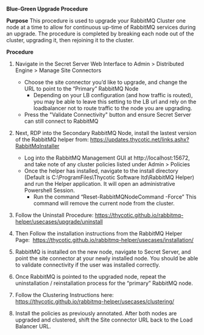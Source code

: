 **Blue-Green Upgrade Procedure**

**Purpose**
This procedure is used to upgrade your RabbitMQ Cluster one node at a time to allow for continuous up-time of RabbitMQ services during an upgrade. The procedure is completed by breaking each node out of the cluster, upgrading it, then rejoining it to the cluster.

**Procedure**

1. Navigate in the Secret Server Web Interface to Admin > Distributed Engine > Manage Site Connectors

    - Choose the site connector you’d like to upgrade, and change the URL to point to the “Primary” RabbitMQ Node
    	- Depending on your LB configuration (and how traffic is routed), you may be able to leave this setting to the LB url and rely on the loadbalancer not to route traffic to the node you are upgrading.
	- Press the "Validate Connectivity" button and ensure Secret Server can still connect to RabbitMQ

2. Next, RDP into the Secondary RabbitMQ Node, install the lastest version of the RabbitMQ helper from: https://updates.thycotic.net/links.ashx?RabbitMqInstaller

	-  Log into the RabbitMQ Management GUI at http://localhost:15672, and take note of any cluster policies listed under Admin > Policies
	-  Once the helper has installed, navigate to the install directory (Default is C:\ProgramFiles\Thycotic Software ltd\RabbitMQ Helper) and run the Helper application. It will open an administrative Powershell Session.
		- Run the command “Reset-RabbitMQNodeCommand -Force”
				 This command will remove the current node from the cluster. 

3. Follow the Uninstall Procedure: https://thycotic.github.io/rabbitmq-helper/usecases/upgrade/uninstall 

4. Then Follow the installation instructions from the RabbitMQ Helper Page:  https://thycotic.github.io/rabbitmq-helper/usecases/installation/

5. RabbitMQ is installed on the new node, navigate to Secret Server, and point the site connector at your newly installed node. You should be able to validate connectivity if the user was installed correctly.

6. Once RabbitMQ is pointed to the upgraded node, repeat the uninstallation / reinstallation process for the “primary” RabbitMQ node.

7. Follow the Clustering Instructions here: https://thycotic.github.io/rabbitmq-helper/usecases/clustering/

8. Install the policies as previously annotated. After both nodes are upgraded and clustered, shift the Site connector URL back to the Load Balancer URL.
